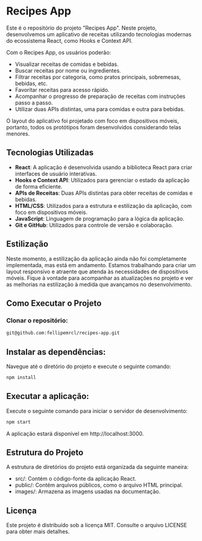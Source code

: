 # Recipes App

Este é o repositório do projeto "Recipes App". Neste projeto, desenvolvemos um aplicativo de receitas utilizando tecnologias modernas do ecossistema React, como Hooks e Context API.

Com o Recipes App, os usuários poderão:

- Visualizar receitas de comidas e bebidas.
- Buscar receitas por nome ou ingredientes.
- Filtrar receitas por categoria, como pratos principais, sobremesas, bebidas, etc.
- Favoritar receitas para acesso rápido.
- Acompanhar o progresso de preparação de receitas com instruções passo a passo.
- Utilizar duas APIs distintas, uma para comidas e outra para bebidas.

O layout do aplicativo foi projetado com foco em dispositivos móveis, portanto, todos os protótipos foram desenvolvidos considerando telas menores.

## Tecnologias Utilizadas

- **React**: A aplicação é desenvolvida usando a biblioteca React para criar interfaces de usuário interativas.
- **Hooks e Context API**: Utilizados para gerenciar o estado da aplicação de forma eficiente.
- **APIs de Receitas**: Duas APIs distintas para obter receitas de comidas e bebidas.
- **HTML/CSS**: Utilizados para a estrutura e estilização da aplicação, com foco em dispositivos móveis.
- **JavaScript**: Linguagem de programação para a lógica da aplicação.
- **Git e GitHub**: Utilizados para controle de versão e colaboração.

## Estilização

Neste momento, a estilização da aplicação ainda não foi completamente implementada, mas está em andamento. Estamos trabalhando para criar um layout responsivo e atraente que atenda às necessidades de dispositivos móveis. Fique à vontade para acompanhar as atualizações no projeto e ver as melhorias na estilização à medida que avançamos no desenvolvimento.

## Como Executar o Projeto

### **Clonar o repositório**:

```bash
git@github.com:fellipemrcl/recipes-app.git
```

## **Instalar as dependências**:

Navegue até o diretório do projeto e execute o seguinte comando:

```bash
npm install
```

## **Executar a aplicação**:

Execute o seguinte comando para iniciar o servidor de desenvolvimento:

```bash
npm start
```
A aplicação estará disponível em http://localhost:3000.

## **Estrutura do Projeto**
   
A estrutura de diretórios do projeto está organizada da seguinte maneira:

- src/: Contém o código-fonte da aplicação React.
- public/: Contém arquivos públicos, como o arquivo HTML principal.
- images/: Armazena as imagens usadas na documentação.

## **Licença**
Este projeto é distribuído sob a licença MIT. Consulte o arquivo LICENSE para obter mais detalhes.
